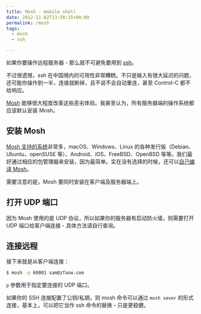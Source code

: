 ```yaml
---
title: Mosh - mobile shell
date: 2012-11-02T13:50:15+00:00
permalink: /mosh
tags:
  - mosh
  - ssh

---
```


如果你要操作远程服务器 - 那么就不可避免要用到 [ssh](https://zh.wikipedia.org/wiki/Secure_Shell)。

不过很遗憾，ssh 在中国境内的可用性非常糟糕。不只是输入有很大延迟的问题，还可能你操作到一半，连接就断掉，且不说不会自动重连，甚至 Control-C 都不给响应。

[Mosh](https://mosh.org/) 能够很大程度改善这些恶劣体验。我甚至认为，所有服务器端的操作系统都应该默认安装 Mosh。

## 安装 Mosh

[Mosh 支持的系统](https://mosh.org/#binaries)非常多，macOS、Windows、Linux 的各种发行版（Debian、Ubuntu、openSUSE 等）、Android、iOS、FreeBSD、OpenBSD 等等。我们最好通过相应的包管理器来安装，因为最简单。实在没有选择的时候，还可以[自己编译 Mosh](https://mosh.org/#build-instructions)。

需要注意的是，Mosh 要同时安装在客户端及服务器端上。

## 打开 UDP 端口

因为 Mosh 使用的是 UDP 协议，所以如果你的服务器有启动防火墙，则需要打开 UDP 端口给客户端连接 - 具体方法请自行查询。

## 连接远程

接下来就是从客户端连接：

```bash
$ mosh -p 60001 sam@zfanw.com
```
    
`p` 参数用于指定要连接的 UDP 端口。

如果你的 SSH 连接配置了公钥/私钥，则 mosh 命令可以通过 `mosh sever` 的形式连接，基本上，可以把它当作 ssh 命令的替换 - 只是更稳健。